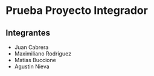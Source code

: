 # Prueba Proyecto Integrador
## Integrantes
- Juan Cabrera
- Maximiliano Rodriguez
- Matias Buccione
- Agustin Nieva
